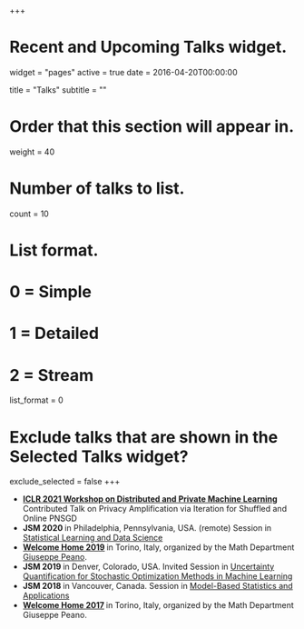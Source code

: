 +++
# Recent and Upcoming Talks widget.
widget = "pages"
active = true
date = 2016-04-20T00:00:00

title = "Talks"
subtitle = ""

# Order that this section will appear in.
weight = 40

# Number of talks to list.
count = 10

# List format.
#   0 = Simple
#   1 = Detailed
#   2 = Stream
list_format = 0

# Exclude talks that are shown in the Selected Talks widget?
exclude_selected = false
+++

* <b> [ICLR 2021 Workshop on Distributed and Private Machine Learning](https://dp-ml.github.io/2021-workshop-ICLR/) </b> 
  Contributed Talk on Privacy Amplification via Iteration for Shuffled and Online PNSGD
* <b> JSM 2020 </b> in Philadelphia, Pennsylvania, USA. (remote)
  Session in [Statistical Learning and Data Science](https://ww2.amstat.org/meetings/jsm/2020/onlineprogram/ActivityDetails.cfm?SessionID=219953)
* <b> [Welcome Home 2019](https://sites.google.com/site/welcomehomeunito/welcome-home-2019) </b> in Torino, Italy, organized by the Math Department [Giuseppe Peano](https://www.dipmatematica.unito.it/do/home.pl).
* <b> JSM 2019 </b> in Denver, Colorado, USA.
  Invited Session in [Uncertainty Quantification for Stochastic Optimization Methods in Machine Learning](https://ww2.amstat.org/meetings/jsm/2019/onlineprogram/ActivityDetails.cfm?SessionID=218051)
* <b> JSM 2018 </b> in Vancouver, Canada.
  Session in [Model-Based Statistics and Applications](https://ww2.amstat.org/meetings/jsm/2018/onlineprogram/ActivityDetails.cfm?SessionID=215725)
* <b> [Welcome Home 2017](https://sites.google.com/site/welcomehomeunito/welcome-home-2017-1) </b> in Torino, Italy, organized by the Math Department Giuseppe Peano.
  
